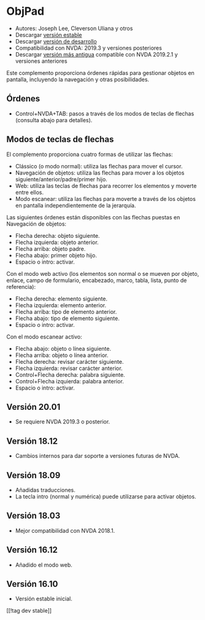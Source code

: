 # ObjPad #

* Autores: Joseph Lee, Cleverson Uliana y otros
* Descargar [versión estable][2]
* Descargar [versión de desarrollo][2]
* Compatibilidad con NVDA: 2019.3 y versiones posteriores
* Descargar [versión más antigua][3] compatible con NVDA 2019.2.1 y
  versiones anteriores

Este complemento proporciona órdenes rápidas para gestionar objetos en
pantalla, incluyendo la navegación y otras posibilidades.

## Órdenes

* Control+NVDA+TAB: pasos a través de los modos de teclas de flechas
  (consulta abajo para detalles).

## Modos de teclas de flechas

El complemento proporciona cuatro formas de utilizar las flechas:

* Clássico (o modo normal): utiliza las flechas para mover el cursor.
* Navegación de objetos: utiliza las flechas para mover a los objetos
  siguiente/anterior/padre/primer hijo.
* Web: utiliza las teclas de flechas para recorrer los elementos y moverte
  entre ellos.
* Modo escanear: utiliza las flechas para moverte a través de los objetos en
  pantalla independientemente de la jerarquía.

Las siguientes órdenes están disponibles con las flechas puestas en
Navegación de objetos:

* Flecha derecha: objeto siguiente.
* Flecha izquierda: objeto anterior.
* Flecha arriba: objeto padre.
* Flecha abajo: primer objeto hijo.
* Espacio o intro: activar.

Con el modo web activo (los elementos son normal o se mueven por objeto,
enlace, campo de formulario, encabezado, marco, tabla, lista, punto de
referencia):

* Flecha derecha: elemento siguiente.
* Flecha izquierda: elemento anterior.
* Flecha arriba: tipo de elemento anterior.
* Flecha abajo: tipo de elemento siguiente.
* Espacio o intro: activar.

Con el modo escanear activo:

* Flecha abajo: objeto o línea siguiente.
* Flecha arriba: objeto o línea anterior.
* Flecha derecha: revisar carácter siguiente.
* Flecha izquierda: revisar carácter anterior.
* Control+Flecha derecha: palabra siguiente.
* Control+Flecha izquierda: palabra anterior.
* Espacio o intro: activar.

## Versión 20.01

* Se requiere NVDA 2019.3 o posterior.

## Versión 18.12

* Cambios internos para dar soporte a versiones futuras de NVDA.

## Versión 18.09

* Añadidas traducciones.
* La tecla intro (normal y numérica) puede utilizarse para activar objetos.

## Versión 18.03

* Mejor compatibilidad con NVDA 2018.1.

## Versión 16.12

* Añadido el modo web.

## Versión 16.10

* Versión estable inicial.

[[!tag dev stable]]

[1]: https://addons.nvda-project.org/files/get.php?file=objPad

[2]: https://addons.nvda-project.org/files/get.php?file=objPad-dev

[3]: https://addons.nvda-project.org/files/get.php?file=objPad-2019
